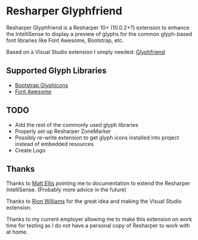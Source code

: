# Resharper Glyphfriend

Resharper Glyphfriend is a Resharper 10+ (10.0.2+?) extension to enhance the IntelliSense to display a preview of glyphs for the common glyph-based font libraries like Font Awesome, Bootstrap, etc.

Based on a Visual Studio extension I simply needed: [Glyphfriend](https://github.com/Rionmonster/Glyphfriend)

## Supported Glyph Libraries
* [Bootstrap Glyphicons](http://getbootstrap.com/components/#glyphicons)
* [Font Awesome](http://fortawesome.github.io/Font-Awesome/)

## TODO
* Add the rest of the commonly used glyph libraries
* Properly set up Resharper ZoneMarker
* Possibly re-write extension to get glyph icons installed into project instead of embedded resources
* Create Logo

## Thanks

Thanks to [Matt Ellis](https://github.com/citizenmatt) pointing me to documentation to extend the Resharper IntelliSense. (Probably more advice in the future)

Thanks to [Rion Williams](https://github.com/Rionmonster) for the great idea and making the Visual Studio extension.

Thanks to my current employer allowing me to make this extension on work time for testing as I do not have a personal copy of Resharper to work with at home.
